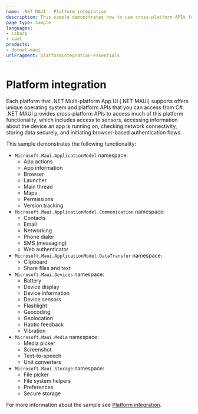 ```yaml
---
name: .NET MAUI - Platform integration
description: This sample demonstrates how to use cross-platform APIs for common device features.
page_type: sample
languages:
- csharp
- xaml
products:
- dotnet-maui
urlFragment: platformintegration-essentials
---
```


# Platform integration

Each platform that .NET Multi-platform App UI (.NET MAUI) supports offers unique operating system and platform APIs that you can access from C#. .NET MAUI provides cross-platform APIs to access much of this platform functionality, which includes access to sensors, accessing information about the device an app is running on, checking network connectivity, storing data securely, and initiating browser-based authentication flows.

This sample demonstrates the following functionality:

- `Microsoft.Maui.ApplicationModel` namespace:
  - App actions
  - App information
  - Browser
  - Launcher
  - Main thread
  - Maps
  - Permissions
  - Version tracking
- `Microsoft.Maui.ApplicationModel.Communication` namespace:
  - Contacts
  - Email
  - Networking
  - Phone dialer
  - SMS (messaging)
  - Web authenticator
- `Microsoft.Maui.ApplicationModel.DataTransfer` namespace:
  - Clipboard
  - Share files and text
- `Microsoft.Maui.Devices` namespace:
  - Battery
  - Device display
  - Device information
  - Device sensors
  - Flashlight
  - Geocoding
  - Geolocation
  - Haptic feedback
  - Vibration
- `Microsoft.Maui.Media` namespace:
  - Media picker
  - Screenshot
  - Text-to-speech
  - Unit converters
- `Microsoft.Maui.Storage` namespace:
  - File picker
  - File system helpers
  - Preferences
  - Secure storage

For more information about the sample see [Platform integration](https://learn.microsoft.com/dotnet/maui/platform-integration/).
